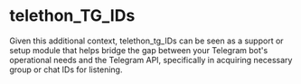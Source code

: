 # telethon_TG_IDs
Given this additional context, telethon_tg_IDs can be seen as a support or setup module that helps bridge the gap between your Telegram bot's operational needs and the Telegram API, specifically in acquiring necessary group or chat IDs for listening.
